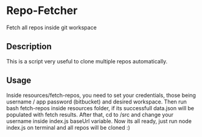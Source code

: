 # Repo-Fetcher
Fetch all repos inside git workspace

## Description
This is a script very useful to clone multiple repos automatically.

## Usage
Inside resources/fetch-repos, you need to set your credentials, those being username / app password (bitbucket) and desired workspace.
Then run bash fetch-repos inside resources folder, if its successfull data.json will be populated with fetch results.
After that, cd to /src and change your username inside index.js baseUrl variable.
Now its all ready, just run node index.js on terminal and all repos will be cloned :)

